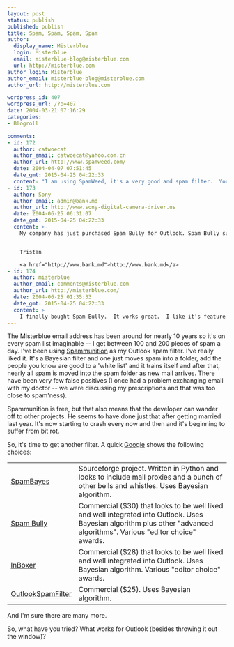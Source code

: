 ```yaml
---
layout: post
status: publish
published: publish
title: Spam, Spam, Spam, Spam
author:
  display_name: Misterblue
  login: Misterblue
  email: misterblue-blog@misterblue.com
  url: http://misterblue.com
author_login: Misterblue
author_email: misterblue-blog@misterblue.com
author_url: http://misterblue.com

wordpress_id: 407
wordpress_url: /?p=407
date: 2004-03-21 07:16:29
categories:
- Blogroll

comments:
- id: 172
  author: catwoecat
  author_email: catwoecat@yahoo.com.cn
  author_url: http://www.spamweed.com/
  date: 2004-04-07 07:51:45
  date_gmt: 2015-04-25 04:22:33
  content: "I am using SpamWeed, it's a very good and spam filter.  You can have a try. \n\n<a href=\"http://www.spamweed.com/\">http://www.spamweed.com/</a>"
- id: 173
  author: Sony
  author_email: admin@bank.md
  author_url: http://www.sony-digital-camera-driver.us
  date: 2004-06-25 06:31:07
  date_gmt: 2015-04-25 04:22:33
  content: >-
    My company has just purchased Spam Bully for Outlook. Spam Bully support Exchange accounts, that is very good for us. And I have to say it is an absolutely excellent product. I tried and tested a few products before recommending SpamBully. It was by far the best - a brilliant piece of anti-spam software.


    Tristan

    <a href="http://www.bank.md">http://www.bank.md</a>
- id: 174
  author: misterblue
  author_email: comments@misterblue.com
  author_url: http://misterblue.com/
  date: 2004-06-25 01:35:33
  date_gmt: 2015-04-25 04:22:33
  content: >
    I finally bought Spam Bully.  It works great.  I like it's feature of analyzing one's inbox as well as spam to automatically generate the white list as well as the black list.  My spam problem is to a managable level.
---
```

<p>
    The Misterblue email address has been around for nearly
    10 years so it's on every spam list imaginable -- I get
    between 100 and 200 pieces of spam a day.
    I've been using
    <a href="http://www.upserve.com/spammunition/">Spammunition</a>
    as my Outlook spam filter.
    I've really liked it.
    It's a Bayesian filter and one just moves spam into a folder,
    add the people you know are good to a 'white list'
    and it trains itself and after that, nearly all spam is
    moved into the spam folder as new mail arrives.
    There have been very few false positives (I once had a
    problem exchanging email with my doctor -- we were discussing
    my prescriptions and that was too close to spam'ness).
</p>
<p>
    Spammunition is free, but that also means that the developer
    can wander off to other projects.
    He seems to have done just that after getting married last
    year.
    It's now starting to crash every now and then and it's
    beginning to suffer from bit rot.
</p>
<p>
    So, it's time to get another filter.  A quick
    <a href="http://www.google.com/search?q=spam+bayesian+outlook">Google</a>
    shows the following choices:
</p>
<table>
    <tr>
        <td>
            <a href="http://spambayes.sourceforge.net/">SpamBayes</a>
        </td>
        <td>
            Sourceforge
            project.
            Written in Python and looks to include mail proxies
            and a bunch of other bells and whistles.
            Uses Bayesian algorithm.
        </td>
    </tr>
    <tr>
        <td>
            <a href="http://www.spambully.com/">Spam Bully</a>
        </td>
        <td>
            Commercial ($30) that looks to be well liked and
            well integrated into Outlook.
            Uses Bayesian algorithm plus other "advanced algorithms".
            Various "editor choice" awards.
        </td>
    </tr>
    <tr>
        <td>
            <a href="http://www.inboxer.com/">InBoxer</a>
        </td>
        <td>
            Commercial ($28) that looks to be well liked and
            well integrated into Outlook.
            Uses Bayesian algorithm.
            Various "editor choice" awards.
        </td>
    </tr>
    <tr>
        <td>
            <a href="http://www.outlook-spam-filter.com/">OutlookSpamFilter</a>
        </td>
        <td>
            Commercial ($25).
            Uses Bayesian algorithm.
        </td>
    </tr>
</table>
<p>
    And I'm sure there are many more.
</p>
<p>
    So, what have you tried?
    What works for Outlook (besides throwing it out the window)?
</p>
